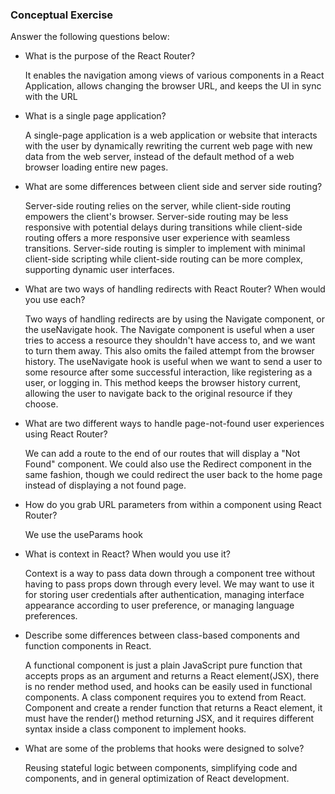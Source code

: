 ### Conceptual Exercise

Answer the following questions below:

- What is the purpose of the React Router?

  It enables the navigation among views of various components in a React Application, allows changing the browser URL, and keeps the UI in sync with the URL

- What is a single page application?

  A single-page application is a web application or website that interacts with the user by dynamically rewriting the current web page with new data from the web server, instead of the default method of a web browser loading entire new pages.

- What are some differences between client side and server side routing?

  Server-side routing relies on the server, while client-side routing empowers the client's browser. Server-side routing may be less responsive with potential delays during transitions while client-side routing offers a more responsive user experience with seamless transitions. Server-side routing is simpler to implement with minimal client-side scripting while client-side routing can be more complex, supporting dynamic user interfaces.

- What are two ways of handling redirects with React Router? When would you use each?

  Two ways of handling redirects are by using the Navigate component, or the useNavigate hook. The Navigate component is useful when a user tries to access a resource they shouldn't have access to, and we want to turn them away. This also omits the failed attempt from the browser history. The useNavigate hook is useful when we want to send a user to some resource after some successful interaction, like registering as a user, or logging in. This method keeps the browser history current, allowing the user to navigate back to the original resource if they choose.

- What are two different ways to handle page-not-found user experiences using React Router?

  We can add a route to the end of our routes that will display a "Not Found" component. We could also use the Redirect component in the same fashion, though we could redirect the user back to the home page instead of displaying a not found page.

- How do you grab URL parameters from within a component using React Router?

  We use the useParams hook

- What is context in React? When would you use it?

  Context is a way to pass data down through a component tree without having to pass props down through every level. We may want to use it for storing user credentials after authentication, managing interface appearance according to user preference, or managing language preferences.

- Describe some differences between class-based components and function
  components in React.

  A functional component is just a plain JavaScript pure function that accepts props as an argument and returns a React element(JSX), there is no render method used, and hooks can be easily used in functional components. A class component requires you to extend from React. Component and create a render function that returns a React element, it must have the render() method returning JSX, and it requires different syntax inside a class component to implement hooks.

- What are some of the problems that hooks were designed to solve?

  Reusing stateful logic between components, simplifying code and components, and in general optimization of React development.
